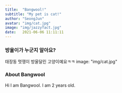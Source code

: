 ```yaml
---
title:  "Bangwool!"
subtitle: "My pet is cat!"
author: "SeongJun"
avatar: "img/cat.jpg"
image: "img/jazzyfact.jpg"
date:   2021-06-06 11:11:11
---
```


### 방울이가 누군지 알아요?
태장동 멋쟁이 방울달린 고양이예요ㅋㅋ
image: "img/cat.jpg"

### About Bangwool
Hi I am Bangwool. I am 2 years old.
